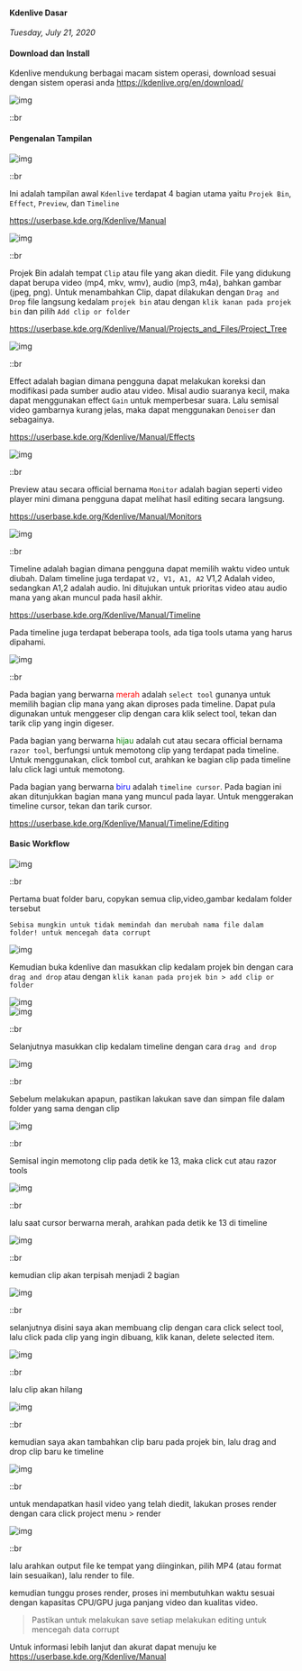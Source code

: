 #### Kdenlive Dasar
_Tuesday, July 21, 2020_

#### Download dan Install
Kdenlive mendukung berbagai macam sistem operasi, download sesuai dengan sistem operasi anda <https://kdenlive.org/en/download/>
<div class="row">
	<div class="col-sm-1"></div>
	<div class="col-sm-10">
		<div class="img-thumbnail">
			<img class="img-fluid" loading="lazy" src="./posts/2020-07-21-kdenlive-dasar/0.png" alt="img">
		</div>
	</div>
	<div class="col-sm-1"></div>
</div>

::br

#### Pengenalan Tampilan

<div class="row">
	<div class="col-sm-1"></div>
	<div class="col-sm-10">
		<div class="img-thumbnail">
			<img class="img-fluid" loading="lazy" src="./posts/2020-07-21-kdenlive-dasar/1.png" alt="img">
		</div>
	</div>
	<div class="col-sm-1"></div>
</div>

::br

Ini adalah tampilan awal `Kdenlive` terdapat 4 bagian utama yaitu `Projek Bin`, `Effect`, `Preview`, dan `Timeline`

<https://userbase.kde.org/Kdenlive/Manual>

<div class="row">
	<div class="col-sm-3"></div>
	<div class="col-sm-6">
		<div class="img-thumbnail">
			<img class="img-fluid" loading="lazy" src="./posts/2020-07-21-kdenlive-dasar/2.png" alt="img">
		</div>
	</div>
	<div class="col-sm-3"></div>
</div>

::br

Projek Bin adalah tempat `Clip` atau file yang akan diedit. File yang didukung dapat berupa video (mp4, mkv, wmv), 
audio (mp3, m4a), bahkan gambar (jpeg, png). Untuk menambahkan Clip, dapat dilakukan dengan `Drag and Drop` file 
langsung kedalam `projek bin` atau dengan `klik kanan pada projek bin` dan pilih `Add clip or folder`

<https://userbase.kde.org/Kdenlive/Manual/Projects_and_Files/Project_Tree>

<div class="row">
	<div class="col-sm-2"></div>
	<div class="col-sm-8">
		<div class="img-thumbnail">
			<img class="img-fluid" loading="lazy" src="./posts/2020-07-21-kdenlive-dasar/3.png" alt="img">
		</div>
	</div>
	<div class="col-sm-2"></div>
</div>

::br

Effect adalah bagian dimana pengguna dapat melakukan koreksi dan modifikasi pada sumber audio atau video. Misal 
audio suaranya kecil, maka dapat menggunakan effect `Gain` untuk memperbesar suara. Lalu semisal video gambarnya 
kurang jelas, maka dapat menggunakan `Denoiser` dan sebagainya.

<https://userbase.kde.org/Kdenlive/Manual/Effects>

<div class="row">
	<div class="col-sm-1"></div>
	<div class="col-sm-10">
		<div class="img-thumbnail">
			<img class="img-fluid" loading="lazy" src="./posts/2020-07-21-kdenlive-dasar/4.png" alt="img">
		</div>
	</div>
	<div class="col-sm-1"></div>
</div>

::br

Preview atau secara official bernama `Monitor` adalah bagian seperti video player mini dimana pengguna dapat 
melihat hasil editing secara langsung.

<https://userbase.kde.org/Kdenlive/Manual/Monitors>

<div class="row">
	<div class="col-sm-2"></div>
	<div class="col-sm-8">
		<div class="img-thumbnail">
			<img class="img-fluid" loading="lazy" src="./posts/2020-07-21-kdenlive-dasar/5.png" alt="img">
		</div>
	</div>
	<div class="col-sm-2"></div>
</div>

::br

Timeline adalah bagian dimana pengguna dapat memilih waktu video untuk diubah. Dalam timeline juga terdapat 
`V2, V1, A1, A2` V1,2 Adalah video, sedangkan A1,2 adalah audio. Ini ditujukan untuk prioritas video atau 
audio mana yang akan muncul pada hasil akhir. 

<https://userbase.kde.org/Kdenlive/Manual/Timeline>

Pada timeline juga terdapat beberapa tools, ada tiga tools utama 
yang harus dipahami.

<div class="row">
	<div class="col-sm-3"></div>
	<div class="col-sm-6">
		<div class="img-thumbnail">
			<img class="img-fluid" loading="lazy" src="./posts/2020-07-21-kdenlive-dasar/5-1.png" alt="img">
		</div>
	</div>
	<div class="col-sm-3"></div>
</div>

::br

Pada bagian yang berwarna <span style="color:red">merah</span> adalah `select tool` gunanya untuk memilih bagian clip mana yang akan diproses pada timeline. Dapat pula digunakan untuk menggeser clip dengan cara klik select tool, tekan dan tarik clip yang ingin digeser.

Pada bagian yang berwarna <span style="color:green">hijau</span> adalah cut atau secara official bernama `razor tool`, berfungsi untuk memotong clip yang terdapat pada timeline. Untuk menggunakan, click tombol cut, arahkan ke bagian clip pada timeline lalu click lagi untuk memotong.

Pada bagian yang berwarna <span style="color:blue">biru</span> adalah `timeline cursor`. Pada bagian ini akan ditunjukkan bagian mana yang muncul pada layar. Untuk menggerakan timeline cursor, tekan dan tarik cursor.

<https://userbase.kde.org/Kdenlive/Manual/Timeline/Editing>

#### Basic Workflow

<div class="row">
	<div class="col-sm-3"></div>
	<div class="col-sm-6">
		<div class="img-thumbnail">
			<img class="img-fluid" loading="lazy" src="./posts/2020-07-21-kdenlive-dasar/6.png" alt="img">
		</div>
	</div>
	<div class="col-sm-3"></div>
</div>

::br

Pertama buat folder baru, copykan semua clip,video,gambar kedalam folder tersebut

`Sebisa mungkin untuk tidak memindah dan merubah nama file dalam folder! untuk mencegah data corrupt`

<div class="row">
	<div class="col-sm-3"></div>
	<div class="col-sm-6">
		<div class="img-thumbnail">
			<img class="img-fluid" loading="lazy" src="./posts/2020-07-21-kdenlive-dasar/7.png" alt="img">
		</div>
	</div>
	<div class="col-sm-3"></div>
</div>

Kemudian buka kdenlive dan masukkan clip kedalam projek bin dengan cara `drag and drop` 
atau dengan `klik kanan pada projek bin > add clip or folder`

<div class="row">
	<div class="col-sm-1"></div>
	<div class="col-sm-10">
		<div class="img-thumbnail">
			<img class="img-fluid" loading="lazy" src="./posts/2020-07-21-kdenlive-dasar/8.png" alt="img">
		</div>
	</div>
	<div class="col-sm-1"></div>
</div>
<div class="row">
	<div class="col-sm-1"></div>
	<div class="col-sm-10">
		<div class="img-thumbnail">
			<img class="img-fluid" loading="lazy" src="./posts/2020-07-21-kdenlive-dasar/9.png" alt="img">
		</div>
	</div>
	<div class="col-sm-1"></div>
</div>

::br

Selanjutnya masukkan clip kedalam timeline dengan cara `drag and drop`

<div class="row">
	<div class="col-sm-3"></div>
	<div class="col-sm-6">
		<div class="img-thumbnail">
			<img class="img-fluid" loading="lazy" src="./posts/2020-07-21-kdenlive-dasar/10.png" alt="img">
		</div>
	</div>
	<div class="col-sm-3"></div>
</div>

::br

Sebelum melakukan apapun, pastikan lakukan save dan simpan file dalam folder yang sama dengan clip

<div class="row">
	<div class="col-sm-3"></div>
	<div class="col-sm-6">
		<div class="img-thumbnail">
			<img class="img-fluid" loading="lazy" src="./posts/2020-07-21-kdenlive-dasar/11.png" alt="img">
		</div>
	</div>
	<div class="col-sm-3"></div>
</div>

::br

Semisal ingin memotong clip pada detik ke 13, maka click cut atau razor tools


<div class="row">
	<div class="col-sm-2"></div>
	<div class="col-sm-8">
		<div class="img-thumbnail">
			<img class="img-fluid" loading="lazy" src="./posts/2020-07-21-kdenlive-dasar/12.png" alt="img">
		</div>
	</div>
	<div class="col-sm-2"></div>
</div>

::br

lalu saat cursor berwarna merah, arahkan pada detik ke 13 di timeline

<div class="row">
	<div class="col-sm-2"></div>
	<div class="col-sm-8">
		<div class="img-thumbnail">
			<img class="img-fluid" loading="lazy" src="./posts/2020-07-21-kdenlive-dasar/13.png" alt="img">
		</div>
	</div>
	<div class="col-sm-2"></div>
</div>

::br

kemudian clip akan terpisah menjadi 2 bagian

<div class="row">
	<div class="col-sm-2"></div>
	<div class="col-sm-8">
		<div class="img-thumbnail">
			<img class="img-fluid" loading="lazy" src="./posts/2020-07-21-kdenlive-dasar/14.png" alt="img">
		</div>
	</div>
	<div class="col-sm-2"></div>
</div>

::br

selanjutnya disini saya akan membuang clip dengan cara click select tool, lalu click pada clip yang ingin dibuang, klik kanan, delete selected item.

<div class="row">
	<div class="col-sm-2"></div>
	<div class="col-sm-8">
		<div class="img-thumbnail">
			<img class="img-fluid" loading="lazy" src="./posts/2020-07-21-kdenlive-dasar/15.png" alt="img">
		</div>
	</div>
	<div class="col-sm-2"></div>
</div>

::br

lalu clip akan hilang

<div class="row">
	<div class="col-sm-1"></div>
	<div class="col-sm-10">
		<div class="img-thumbnail">
			<img class="img-fluid" loading="lazy" src="./posts/2020-07-21-kdenlive-dasar/16.png" alt="img">
		</div>
	</div>
	<div class="col-sm-1"></div>
</div>

::br

kemudian saya akan tambahkan clip baru pada projek bin, lalu drag and drop clip baru ke timeline

<div class="row">
	<div class="col-sm-3"></div>
	<div class="col-sm-6">
		<div class="img-thumbnail">
			<img class="img-fluid" loading="lazy" src="./posts/2020-07-21-kdenlive-dasar/17.png" alt="img">
		</div>
	</div>
	<div class="col-sm-3"></div>
</div>

::br

untuk mendapatkan hasil video yang telah diedit, lakukan proses render dengan cara click project menu > render

<div class="row">
	<div class="col-sm-3"></div>
	<div class="col-sm-6">
		<div class="img-thumbnail">
			<img class="img-fluid" loading="lazy" src="./posts/2020-07-21-kdenlive-dasar/18.png" alt="img">
		</div>
	</div>
	<div class="col-sm-3"></div>
</div>

::br

lalu arahkan output file ke tempat yang diinginkan, pilih MP4 (atau format lain sesuaikan), lalu render to file.

kemudian tunggu proses render, proses ini membutuhkan waktu sesuai dengan kapasitas CPU/GPU juga panjang video dan kualitas video.

> Pastikan untuk melakukan save setiap melakukan editing untuk mencegah data corrupt

Untuk informasi lebih lanjut dan akurat dapat menuju ke <https://userbase.kde.org/Kdenlive/Manual>